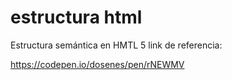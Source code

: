 # estructura html
Estructura semántica en HMTL 5
link de referencia:

https://codepen.io/dosenes/pen/rNEWMV
